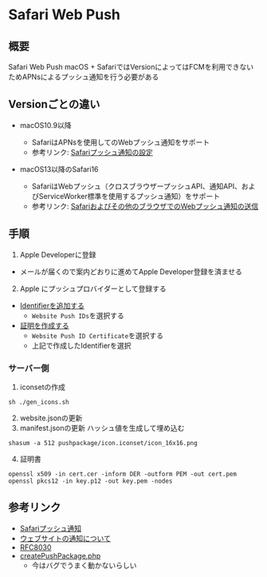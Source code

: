 # Safari Web Push
## 概要
Safari Web Push
macOS + SafariではVersionによってはFCMを利用できないためAPNsによるプッシュ通知を行う必要がある

## Versionごとの違い
* macOS10.9以降
  * SafariはAPNsを使用してのWebプッシュ通知をサポート
  * 参考リンク: [Safariプッシュ通知の設定](https://developer.apple.com/library/archive/documentation/NetworkingInternet/Conceptual/NotificationProgrammingGuideForWebsites/PushNotifications/PushNotifications.html)

* macOS13以降のSafari16
  * SafariはWebプッシュ（クロスブラウザープッシュAPI、通知API、およびServiceWorker標準を使用するプッシュ通知）をサポート
  * 参考リンク: [Safariおよびその他のブラウザでのWebプッシュ通知の送信](https://developer.apple.com/documentation/usernotifications/sending_web_push_notifications_in_safari_and_other_browsers)

## 手順
1. Apple Developerに登録
  * メールが届くので案内どおりに進めてApple Developer登録を済ませる
2. Apple  にプッシュプロバイダーとして登録する
  * [Identifierを追加する](https://developer.apple.com/account/resources/identifiers/add/bundleId)
    * `Website Push IDs`を選択する
  * [証明を作成する](https://developer.apple.com/account/resources/certificates/add)
    * `Website Push ID Certificate`を選択する
    * 上記で作成したIdentifierを選択


### サーバー側
1. iconsetの作成
  ```shell
  sh ./gen_icons.sh
  ```
2. website.jsonの更新
3. manifest.jsonの更新
  ハッシュ値を生成して埋め込む
  ```shell
  shasum -a 512 pushpackage/icon.iconset/icon_16x16.png
  ```
4. 証明書
  ```shell
  openssl x509 -in cert.cer -inform DER -outform PEM -out cert.pem
  openssl pkcs12 -in key.p12 -out key.pem -nodes
  ```

## 参考リンク
- [Safariプッシュ通知](https://developer.apple.com/notifications/safari-push-notifications/)
- [ウェブサイトの通知について](https://developer.apple.com/library/archive/documentation/NetworkingInternet/Conceptual/NotificationProgrammingGuideForWebsites/Introduction/Introduction.html)
- [RFC8030](https://datatracker.ietf.org/doc/html/rfc8030)
- [createPushPackage.php](https://github.com/connorlacombe/Safari-Push-Notifications/blob/master/createPushPackage.php)
  - 今はバグでうまく動かないらしい